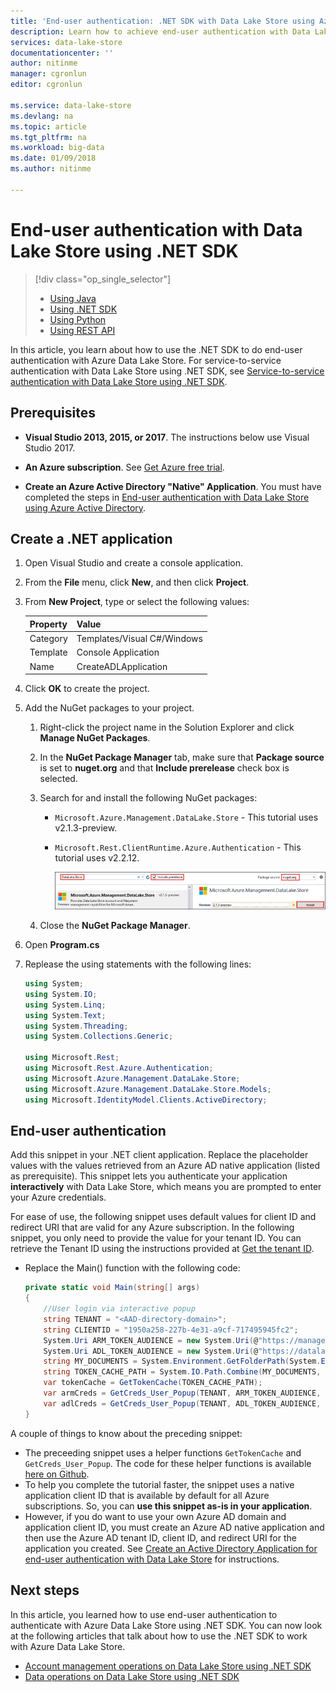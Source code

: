 ```yaml
---
title: 'End-user authentication: .NET SDK with Data Lake Store using Azure Active Directory | Microsoft Docs'
description: Learn how to achieve end-user authentication with Data Lake Store using Azure Active Directory with .NET SDK
services: data-lake-store
documentationcenter: ''
author: nitinme
manager: cgronlun
editor: cgronlun

ms.service: data-lake-store
ms.devlang: na
ms.topic: article
ms.tgt_pltfrm: na
ms.workload: big-data
ms.date: 01/09/2018
ms.author: nitinme

---
```

# End-user authentication with Data Lake Store using .NET SDK
> [!div class="op_single_selector"]
> * [Using Java](data-lake-store-end-user-authenticate-java-sdk.md)
> * [Using .NET SDK](data-lake-store-end-user-authenticate-net-sdk.md)
> * [Using Python](data-lake-store-end-user-authenticate-python.md)
> * [Using REST API](data-lake-store-end-user-authenticate-rest-api.md)
> 
>  

In this article, you learn about how to use the .NET SDK to do end-user authentication with Azure Data Lake Store. For service-to-service authentication with Data Lake Store using .NET SDK, see [Service-to-service authentication with Data Lake Store using .NET SDK](data-lake-store-service-to-service-authenticate-net-sdk.md).

## Prerequisites
* **Visual Studio 2013, 2015, or 2017**. The instructions below use Visual Studio 2017.

* **An Azure subscription**. See [Get Azure free trial](https://azure.microsoft.com/pricing/free-trial/).

* **Create an Azure Active Directory "Native" Application**. You must have completed the steps in [End-user authentication with Data Lake Store using Azure Active Directory](data-lake-store-end-user-authenticate-using-active-directory.md).

## Create a .NET application
1. Open Visual Studio and create a console application.
2. From the **File** menu, click **New**, and then click **Project**.
3. From **New Project**, type or select the following values:

   | Property | Value |
   | --- | --- |
   | Category |Templates/Visual C#/Windows |
   | Template |Console Application |
   | Name |CreateADLApplication |

4. Click **OK** to create the project.

5. Add the NuGet packages to your project.

   1. Right-click the project name in the Solution Explorer and click **Manage NuGet Packages**.
   2. In the **NuGet Package Manager** tab, make sure that **Package source** is set to **nuget.org** and that **Include prerelease** check box is selected.
   3. Search for and install the following NuGet packages:

      * `Microsoft.Azure.Management.DataLake.Store` - This tutorial uses v2.1.3-preview.
      * `Microsoft.Rest.ClientRuntime.Azure.Authentication` - This tutorial uses v2.2.12.

        ![Add a NuGet source](./media/data-lake-store-get-started-net-sdk/data-lake-store-install-nuget-package.png "Create a new Azure Data Lake account")
   4. Close the **NuGet Package Manager**.

6. Open **Program.cs**
7. Replease the using statements with the following lines:

    ```csharp
    using System;
    using System.IO;
    using System.Linq;
    using System.Text;
    using System.Threading;
    using System.Collections.Generic;
            
    using Microsoft.Rest;
    using Microsoft.Rest.Azure.Authentication;
    using Microsoft.Azure.Management.DataLake.Store;
    using Microsoft.Azure.Management.DataLake.Store.Models;
    using Microsoft.IdentityModel.Clients.ActiveDirectory;
    ```     

## End-user authentication
Add this snippet in your .NET client application. Replace the placeholder values with the values retrieved from an Azure AD native application (listed as prerequisite). This snippet lets you authenticate your application **interactively** with Data Lake Store, which means you are prompted to enter your Azure credentials.

For ease of use, the following snippet uses default values for client ID and redirect URI that are valid for any Azure subscription. In the following snippet, you only need to provide the value for your tenant ID. You can retrieve the Tenant ID using the instructions provided at [Get the tenant ID](../azure-resource-manager/resource-group-create-service-principal-portal.md#get-tenant-id).
    
- Replace the Main() function with the following code:

    ```csharp
    private static void Main(string[] args)
    {
        //User login via interactive popup
        string TENANT = "<AAD-directory-domain>";
        string CLIENTID = "1950a258-227b-4e31-a9cf-717495945fc2";
        System.Uri ARM_TOKEN_AUDIENCE = new System.Uri(@"https://management.core.windows.net/");
        System.Uri ADL_TOKEN_AUDIENCE = new System.Uri(@"https://datalake.azure.net/");
        string MY_DOCUMENTS = System.Environment.GetFolderPath(System.Environment.SpecialFolder.MyDocuments);
        string TOKEN_CACHE_PATH = System.IO.Path.Combine(MY_DOCUMENTS, "my.tokencache");
        var tokenCache = GetTokenCache(TOKEN_CACHE_PATH);
        var armCreds = GetCreds_User_Popup(TENANT, ARM_TOKEN_AUDIENCE, CLIENTID, tokenCache);
        var adlCreds = GetCreds_User_Popup(TENANT, ADL_TOKEN_AUDIENCE, CLIENTID, tokenCache);
    }
    ```

A couple of things to know about the preceding snippet:

* The preceeding snippet uses a helper functions `GetTokenCache` and `GetCreds_User_Popup`. The code for these helper functions is available [here on Github](https://github.com/Azure-Samples/data-lake-analytics-dotnet-auth-options#gettokencache).
* To help you complete the tutorial faster, the snippet uses a native application client ID that is available by default for all Azure subscriptions. So, you can **use this snippet as-is in your application**.
* However, if you do want to use your own Azure AD domain and application client ID, you must create an Azure AD native application and then use the Azure AD tenant ID, client ID, and redirect URI for the application you created. See [Create an Active Directory Application for end-user authentication with Data Lake Store](data-lake-store-end-user-authenticate-using-active-directory.md) for instructions.

  
## Next steps
In this article, you learned how to use end-user authentication to authenticate with Azure Data Lake Store using .NET SDK. You can now look at the following articles that talk about how to use the .NET SDK to work with Azure Data Lake Store.

* [Account management operations on Data Lake Store using .NET SDK](data-lake-store-get-started-net-sdk.md)
* [Data operations on Data Lake Store using .NET SDK](data-lake-store-data-operations-net-sdk.md)

